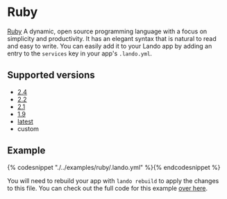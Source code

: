 Ruby
====

[Ruby](https://www.ruby-lang.org/en/) A dynamic, open source programming language with a focus on simplicity and productivity. It has an elegant syntax that is natural to read and easy to write. You can easily add it to your Lando app by adding an entry to the `services` key in your app's `.lando.yml`.

Supported versions
------------------

*   [2.4](https://hub.docker.com/r/_/ruby/)
*   [2.2](https://hub.docker.com/r/_/ruby/)
*   [2.1](https://hub.docker.com/r/_/ruby/)
*   [1.9](https://hub.docker.com/r/_/ruby/)
*   [latest](https://hub.docker.com/r/_/ruby/)
*   custom

Example
-------

{% codesnippet "./../examples/ruby/.lando.yml" %}{% endcodesnippet %}

You will need to rebuild your app with `lando rebuild` to apply the changes to this file. You can check out the full code for this example [over here](https://github.com/lando/lando/tree/master/examples/ruby).
